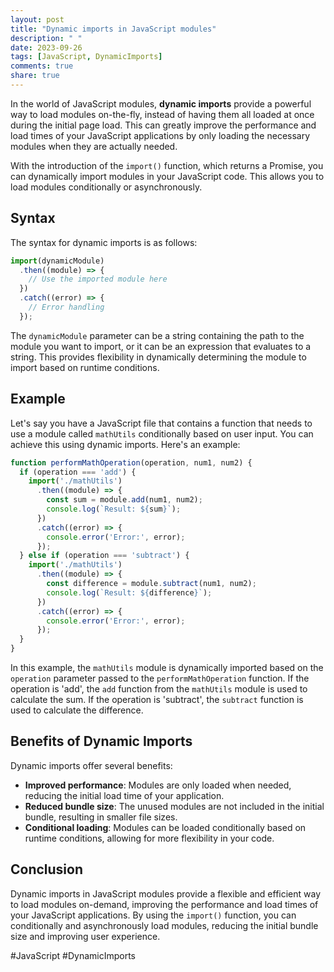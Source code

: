 ```yaml
---
layout: post
title: "Dynamic imports in JavaScript modules"
description: " "
date: 2023-09-26
tags: [JavaScript, DynamicImports]
comments: true
share: true
---
```


In the world of JavaScript modules, **dynamic imports** provide a powerful way to load modules on-the-fly, instead of having them all loaded at once during the initial page load. This can greatly improve the performance and load times of your JavaScript applications by only loading the necessary modules when they are actually needed.

With the introduction of the `import()` function, which returns a Promise, you can dynamically import modules in your JavaScript code. This allows you to load modules conditionally or asynchronously.

## Syntax

The syntax for dynamic imports is as follows:

```javascript
import(dynamicModule)
  .then((module) => {
    // Use the imported module here
  })
  .catch((error) => {
    // Error handling
  });
```

The `dynamicModule` parameter can be a string containing the path to the module you want to import, or it can be an expression that evaluates to a string. This provides flexibility in dynamically determining the module to import based on runtime conditions.

## Example

Let's say you have a JavaScript file that contains a function that needs to use a module called `mathUtils` conditionally based on user input. You can achieve this using dynamic imports. Here's an example:

```javascript
function performMathOperation(operation, num1, num2) {
  if (operation === 'add') {
    import('./mathUtils')
      .then((module) => {
        const sum = module.add(num1, num2);
        console.log(`Result: ${sum}`);
      })
      .catch((error) => {
        console.error('Error:', error);
      });
  } else if (operation === 'subtract') {
    import('./mathUtils')
      .then((module) => {
        const difference = module.subtract(num1, num2);
        console.log(`Result: ${difference}`);
      })
      .catch((error) => {
        console.error('Error:', error);
      });
  }
}
```

In this example, the `mathUtils` module is dynamically imported based on the `operation` parameter passed to the `performMathOperation` function. If the operation is 'add', the `add` function from the `mathUtils` module is used to calculate the sum. If the operation is 'subtract', the `subtract` function is used to calculate the difference.

## Benefits of Dynamic Imports

Dynamic imports offer several benefits:

- **Improved performance**: Modules are only loaded when needed, reducing the initial load time of your application.
- **Reduced bundle size**: The unused modules are not included in the initial bundle, resulting in smaller file sizes.
- **Conditional loading**: Modules can be loaded conditionally based on runtime conditions, allowing for more flexibility in your code.

## Conclusion

Dynamic imports in JavaScript modules provide a flexible and efficient way to load modules on-demand, improving the performance and load times of your JavaScript applications. By using the `import()` function, you can conditionally and asynchronously load modules, reducing the initial bundle size and improving user experience.

#JavaScript #DynamicImports